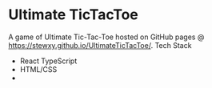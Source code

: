 # Ultimate TicTacToe

A game of Ultimate Tic-Tac-Toe hosted on GitHub pages @ https://stewxy.github.io/UltimateTicTacToe/. 
Tech Stack
- React TypeScript
- HTML/CSS
- 
